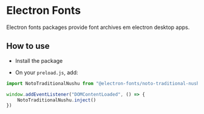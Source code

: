 # Electron Fonts

Electron fonts packages provide font archives em electron desktop apps.

## How to use

* Install the package

* On your `preload.js`, add:

```ts
import NotoTraditionalNushu from "@electron-fonts/noto-traditional-nushu"

window.addEventListener("DOMContentLoaded", () => {
    NotoTraditionalNushu.inject()
})
```